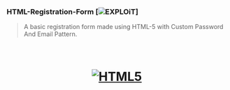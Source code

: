 ###  HTML-Registration-Form [![EXPLOiT](https://cdn.rawgit.com/sindresorhus/awesome/d7305f38d29fed78fa85652e3a63e154dd8e8829/media/badge.svg)]
> A basic registration form made using HTML-5 with Custom Password And Email Pattern.

<h1 align="center"> <br><a href="https://www.w3schools.com/html/html5_intro.asp"><img src="https://js.devexpress.com/Content/Images/features/html5-css-javascript-logos.png" alt="HTML5"></a></h1>


